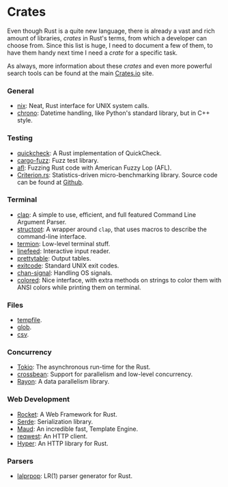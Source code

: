 Crates
======

Even though Rust is a quite new language, there is already a vast and rich
amount of libraries, _crates_ in Rust's terms, from which a developer can choose
from.  Since this list is huge, I need to document a few of them, to have them
handy next time I need a _crate_ for a specific task.

As always, more information about these _crates_ and even more powerful search
tools can be found at the main [Crates.io](https://crates.io/) site.


### General

 - [nix](https://github.com/nix-rust/nix):
   Neat, Rust interface for UNIX system calls.
 - [chrono](https://crates.io/crates/chrono):
   Datetime handling, like Python's standard library, but in C++ style.

### Testing

 - [quickcheck](https://crates.io/crates/quickcheck):
   A Rust implementation of QuickCheck.
 - [cargo-fuzz](https://github.com/rust-fuzz/cargo-fuzz):
   Fuzz test library.
 - [afl](https://github.com/rust-fuzz/afl.rs):
   Fuzzing Rust code with American Fuzzy Lop (AFL).
 - [Criterion.rs](https://crates.io/crates/criterion):
   Statistics-driven micro-benchmarking library.  Source code can be found at
   [Github](https://github.com/japaric/criterion.rs).


### Terminal

 - [clap](https://docs.rs/clap/2.14.0/clap/):
   A simple to use, efficient, and full featured Command Line Argument Parser.
 - [structopt](https://docs.rs/structopt-derive/0.1.5/structopt_derive/):
   A wrapper around `clap`, that uses macros to describe the command-line
   interface.
 - [termion](https://github.com/ticki/termion):
   Low-level terminal stuff.
 - [linefeed](https://github.com/murarth/linefeed):
   Interactive input reader.
 - [prettytable](https://github.com/phsym/prettytable-rs):
   Output tables.
 - [exitcode](https://github.com/benwilber/exitcode):
   Standard UNIX exit codes.
 - [chan-signal](https://github.com/BurntSushi/chan-signal):
   Handling OS signals.
 - [colored](https://crates.io/crates/colored):
   Nice interface, with extra methods on strings to color them with ANSI colors
   while printing them on terminal.


### Files

 - [tempfile](https://github.com/Stebalien/tempfile).
 - [glob](https://github.com/rust-lang-nursery/glob).
 - [csv](https://github.com/BurntSushi/rust-csv).


### Concurrency

 - [Tokio](https://tokio.rs/):
   The asynchronous run-time for the Rust.
 - [crossbean](https://github.com/crossbeam-rs/crossbeam):
   Support for parallelism and low-level concurrency.
 - [Rayon](https://github.com/rayon-rs/rayon):
   A data parallelism library.


### Web Development

 - [Rocket](https://rocket.rs/):
   A Web Framework for Rust.
 - [Serde](https://crates.io/crates/serde):
   Serialization library.
 - [Maud](https://github.com/lfairy/maud):
   An incredible fast, Template Engine.
 - [reqwest](https://github.com/seanmonstar/reqwest):
   An HTTP client.
 - [Hyper](https://hyper.rs/):
   An HTTP library for Rust.


### Parsers

 - [lalprpop](https://github.com/nikomatsakis/lalrpop):
   LR(1) parser generator for Rust.
